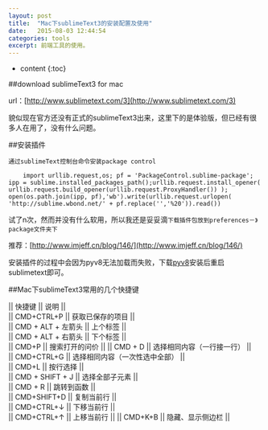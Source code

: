 ```yaml
---
layout: post
title:  "Mac下sublimeText3的安装配置及使用"
date:   2015-08-03 12:44:54
categories: tools
excerpt: 前端工具的使用。
---
```


* content
{:toc}

##download sublimeText3 for mac  

url：[http://www.sublimetext.com/3](http://www.sublimetext.com/3)  

貌似现在官方还没有正式的sublimeText3出来，这里下的是体验版，但已经有很多人在用了，没有什么问题。  

##安装插件  

`通过sublimeText控制台命令安装package control`  

		import urllib.request,os; pf = 'PackageControl.sublime-package'; ipp = sublime.installed_packages_path();urllib.request.install_opener( urllib.request.build_opener(urllib.request.ProxyHandler()) ); open(os.path.join(ipp, pf),'wb').write(urllib.request.urlopen( 'http://sublime.wbond.net/' + pf.replace('','%20')).read())  

试了n次，然而并没有什么软用，所以我还是妥妥滴`下载插件包放到preferences－》package文件夹下`  

推荐：[http://www.imjeff.cn/blog/146/](http://www.imjeff.cn/blog/146/)   

安装插件的过程中会因为pyv8无法加载而失败，下载[pyv8](http://uedethan.com/resolve-mac-sublime-text3-because-pyv8-unable-to-load-cause-emmet-unavailable-problems/)安装后重启sublimetext即可。  

##Mac下sublimeText3常用的几个快捷键  

|| 快捷键 || 说明 ||  
|| CMD+CTRL+P || 获取已保存的项目 ||  
|| CMD + ALT + 左箭头 || 上个标签 ||  
|| CMD + ALT + 右箭头 || 下个标签 ||  
|| CMD+P || 搜索打开的问价 || 
|| CMD + D || 选择相同内容（一行接一行） ||  
|| CMD+CTRL+G || 选择相同内容（一次性选中全部） ||  
|| CMD+L || 按行选择 ||  
|| CMD + SHIFT + J || 选择全部子元素 ||  
|| CMD + R || 跳转到函数 ||  
|| CMD+SHIFT+D || 复制当前行 ||  
|| CMD+CTRL+↓ || 下移当前行 ||  
|| CMD+CTRL+↑ || 上移当前行 || 
|| CMD+K+B || 隐藏、显示侧边栏 ||  


